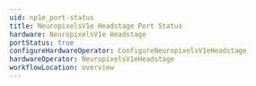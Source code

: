 ```yaml
---
uid: np1e_port-status
title: NeuropixelsV1e Headstage Port Status
hardware: NeuropixelsV1e Headstage
portStatus: true
configureHardwareOperator: ConfigureNeuropixelsV1eHeadstage
hardwareOperator: NeuropixelsV1eHeadstage
workflowLocation: overview
---
```

